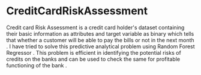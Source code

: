 # CreditCardRiskAssessment

Credit card Risk Assessment is a credit card holder's dataset containing their basic information as attributes and target variable as binary which tells that whether a customer 
will be able to pay the bills or not in the next month . I  have tried to solve this predictive analytical problem using Random Forest Regressor .
This problem is efficient in identifying the potential risks of credits on the banks and can be used to check the same for profitable functioning of the bank .
